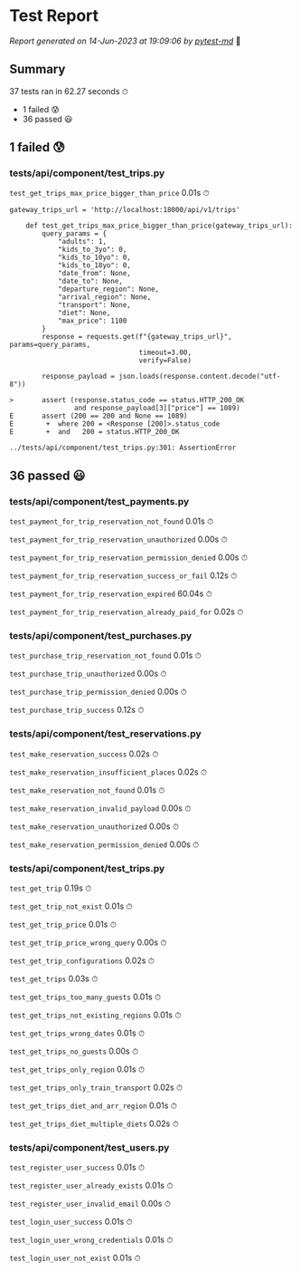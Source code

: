 # Test Report

*Report generated on 14-Jun-2023 at 19:09:06 by [pytest-md]* 📝

[pytest-md]: https://github.com/hackebrot/pytest-md

## Summary

37 tests ran in 62.27 seconds ⏱

- 1 failed 😰
- 36 passed 😃

## 1 failed 😰

### tests/api/component/test_trips.py

`test_get_trips_max_price_bigger_than_price` 0.01s ⏱

```
gateway_trips_url = 'http://localhost:18000/api/v1/trips'

    def test_get_trips_max_price_bigger_than_price(gateway_trips_url):
        query_params = {
            "adults": 1,
            "kids_to_3yo": 0,
            "kids_to_10yo": 0,
            "kids_to_18yo": 0,
            "date_from": None,
            "date_to": None,
            "departure_region": None,
            "arrival_region": None,
            "transport": None,
            "diet": None,
            "max_price": 1100
        }
        response = requests.get(f"{gateway_trips_url}", params=query_params,
                                timeout=3.00,
                                verify=False)
    
        response_payload = json.loads(response.content.decode("utf-8"))
    
>       assert (response.status_code == status.HTTP_200_OK
                and response_payload[3]["price"] == 1089)
E       assert (200 == 200 and None == 1089)
E        +  where 200 = <Response [200]>.status_code
E        +  and   200 = status.HTTP_200_OK

../tests/api/component/test_trips.py:301: AssertionError
```

## 36 passed 😃

### tests/api/component/test_payments.py

`test_payment_for_trip_reservation_not_found` 0.01s ⏱

`test_payment_for_trip_reservation_unauthorized` 0.00s ⏱

`test_payment_for_trip_reservation_permission_denied` 0.00s ⏱

`test_payment_for_trip_reservation_success_or_fail` 0.12s ⏱

`test_payment_for_trip_reservation_expired` 60.04s ⏱

`test_payment_for_trip_reservation_already_paid_for` 0.02s ⏱

### tests/api/component/test_purchases.py

`test_purchase_trip_reservation_not_found` 0.01s ⏱

`test_purchase_trip_unauthorized` 0.00s ⏱

`test_purchase_trip_permission_denied` 0.00s ⏱

`test_purchase_trip_success` 0.12s ⏱

### tests/api/component/test_reservations.py

`test_make_reservation_success` 0.02s ⏱

`test_make_reservation_insufficient_places` 0.02s ⏱

`test_make_reservation_not_found` 0.01s ⏱

`test_make_reservation_invalid_payload` 0.00s ⏱

`test_make_reservation_unauthorized` 0.00s ⏱

`test_make_reservation_permission_denied` 0.00s ⏱

### tests/api/component/test_trips.py

`test_get_trip` 0.19s ⏱

`test_get_trip_not_exist` 0.01s ⏱

`test_get_trip_price` 0.01s ⏱

`test_get_trip_price_wrong_query` 0.00s ⏱

`test_get_trip_configurations` 0.02s ⏱

`test_get_trips` 0.03s ⏱

`test_get_trips_too_many_guests` 0.01s ⏱

`test_get_trips_not_existing_regions` 0.01s ⏱

`test_get_trips_wrong_dates` 0.01s ⏱

`test_get_trips_no_guests` 0.00s ⏱

`test_get_trips_only_region` 0.01s ⏱

`test_get_trips_only_train_transport` 0.02s ⏱

`test_get_trips_diet_and_arr_region` 0.01s ⏱

`test_get_trips_diet_multiple_diets` 0.02s ⏱

### tests/api/component/test_users.py

`test_register_user_success` 0.01s ⏱

`test_register_user_already_exists` 0.01s ⏱

`test_register_user_invalid_email` 0.00s ⏱

`test_login_user_success` 0.01s ⏱

`test_login_user_wrong_credentials` 0.01s ⏱

`test_login_user_not_exist` 0.01s ⏱
